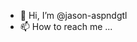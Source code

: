 - 👋 Hi, I’m @jason-aspndgtl
- 📫 How to reach me ...

<!---
jason-aspndgtl/jason-aspndgtl is a ✨ special ✨ repository because its `README.md` (this file) appears on your GitHub profile.
You can click the Preview link to take a look at your changes.
--->

